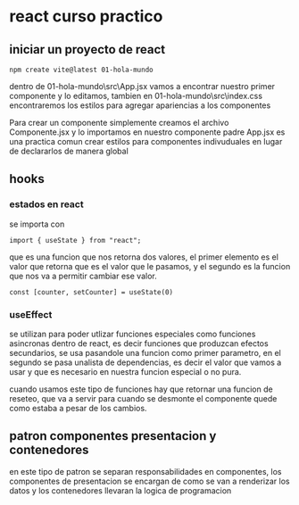 # react curso practico
## iniciar un proyecto de react
```
npm create vite@latest 01-hola-mundo
```
dentro de 01-hola-mundo\src\App.jsx vamos a encontrar nuestro primer componente y lo editamos, tambien en 01-hola-mundo\src\index.css encontraremos los estilos para agregar apariencias a los componentes

Para crear un componente simplemente creamos el archivo Componente.jsx y lo importamos en nuestro componente padre App.jsx
es una practica comun crear estilos para componentes indivuduales en lugar de declararlos de manera global
## hooks
### estados en react
se importa con
```
import { useState } from "react";

```
que es una funcion que nos retorna dos valores, el primer elemento es el valor que retorna que es el valor que le pasamos, y el segundo
es la funcion que nos va a permitir cambiar ese valor.

```
const [counter, setCounter] = useState(0)
```
### useEffect
se utilizan para poder utlizar funciones especiales como funciones asincronas dentro de react, es decir funciones que produzcan efectos secundarios, se usa pasandole una funcion como primer parametro, en el segundo se pasa unalista de dependencias, es decir el valor que vamos a usar y que es necesario en nuestra funcion especial o no pura.

cuando usamos este tipo de funciones hay que retornar una funcion de reseteo, que va a servir para cuando se desmonte el componente quede como estaba a pesar de los cambios.

## patron componentes presentacion y contenedores
en este tipo de patron se separan responsabilidades en componentes, los componentes de presentacion se encargan de como se van a renderizar los datos y los contenedores llevaran la logica de programacion